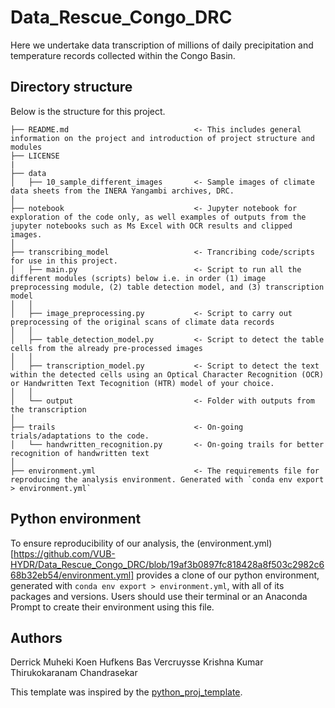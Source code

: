 # Data_Rescue_Congo_DRC
Here we undertake data transcription of millions of daily precipitation and temperature records collected within the Congo Basin.

## Directory structure
Below is the structure for this project.
```
├── README.md                            <- This includes general information on the project and introduction of project structure and modules
├── LICENSE
|
├── data
│   ├── 10_sample_different_images       <- Sample images of climate data sheets from the INERA Yangambi archives, DRC.
│  
├── notebook                             <- Jupyter notebook for exploration of the code only, as well examples of outputs from the jupyter notebooks such as Ms Excel with OCR results and clipped images.
│
├── transcribing_model                   <- Trancribing code/scripts for use in this project.
│   ├── main.py                          <- Script to run all the different modules (scripts) below i.e. in order (1) image preprocessing module, (2) table detection model, and (3) transcription model
│   │
│   ├── image_preprocessing.py           <- Script to carry out preprocessing of the original scans of climate data records
│   │
│   ├── table_detection_model.py         <- Script to detect the table cells from the already pre-processed images
│   │
│   ├── transcription_model.py           <- Script to detect the text within the detected cells using an Optical Character Recognition (OCR) or Handwritten Text Tecognition (HTR) model of your choice.               
│   │
│   └── output                           <- Folder with outputs from the transcription
│
├── trails                               <- On-going trials/adaptations to the code.            
│   └── handwritten_recognition.py       <- On-going trails for better recognition of handwritten text
│
├── environment.yml                      <- The requirements file for reproducing the analysis environment. Generated with `conda env export > environment.yml`

```


## Python environment
To ensure reproducibility of our analysis, the (environment.yml)[https://github.com/VUB-HYDR/Data_Rescue_Congo_DRC/blob/19af3b0897fc818428a8f503c2982c668b32eb54/environment.yml] provides a clone of our python environment, generated with `conda env export > environment.yml`, with all of its packages and versions. Users should use their terminal or an Anaconda Prompt to create their environment using this file.

## Authors
Derrick Muheki
Koen Hufkens
Bas Vercruysse
Krishna Kumar Thirukokaranam Chandrasekar


This template was inspired by the [python_proj_template](https://github.com/pepaaran/python_proj_template).


